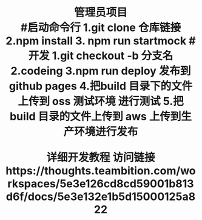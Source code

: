 <h1 align="center"dxadmin</h1>

<div align="center">
管理员项目
<div>
#启动命令行
1.git clone 仓库链接
2.npm install
3. npm run startmock
#开发
1.git checkout -b 分支名
2.codeing
3.npm run deploy 发布到github pages
4.把build 目录下的文件上传到 oss 测试环境 进行测试
5.把build 目录的文件上传到 aws 上传到生产环境进行发布

详细开发教程 访问链接https://thoughts.teambition.com/workspaces/5e3e126cd8cd59001b813d6f/docs/5e3e132e1b5d15000125a822
